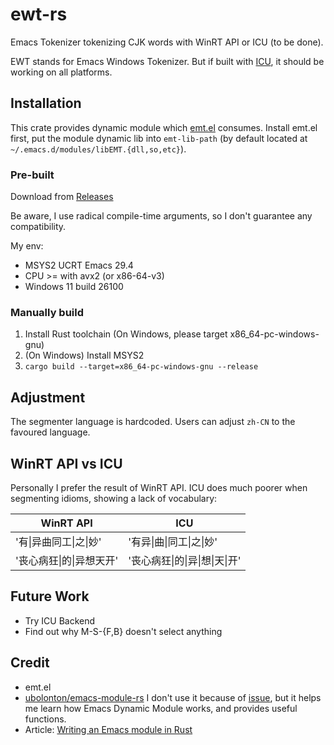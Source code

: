 # ewt-rs

Emacs Tokenizer tokenizing CJK words with WinRT API or ICU (to be done).

EWT stands for Emacs Windows Tokenizer. But if built with [ICU](https://github.com/unicode-org/icu4x), it should be working on all platforms.

## Installation

This crate provides dynamic module which [emt.el](https://github.com/roife/emt) consumes. Install emt.el first, put the module dynamic lib into `emt-lib-path` (by default located at `~/.emacs.d/modules/libEMT.{dll,so,etc}`).

### Pre-built

Download from [Releases](https://github.com/Master-Hash/ewt-rs/releases)

Be aware, I use radical compile-time arguments, so I don't guarantee any compatibility.

My env:

* MSYS2 UCRT Emacs 29.4
* CPU >= with avx2 (or x86-64-v3)
* Windows 11 build 26100

### Manually build

1. Install Rust toolchain (On Windows, please target x86_64-pc-windows-gnu)
2. (On Windows) Install MSYS2
3. `cargo build --target=x86_64-pc-windows-gnu --release`

## Adjustment

The segmenter language is hardcoded. Users can adjust `zh-CN` to the favoured language.

## WinRT API vs ICU

Personally I prefer the result of WinRT API. ICU does much poorer when segmenting idioms, showing a lack of vocabulary:

| WinRT API | ICU |
|-------|-------|
| '有\|异曲同工\|之\|妙' | '有异\|曲\|同工\|之\|妙' |
| '丧心病狂\|的\|异想天开' | '丧心病狂\|的\|异\|想\|天\|开' |

## Future Work

* Try ICU Backend
* Find out why M-S-{F,B} doesn't select anything

## Credit

* emt.el
* [ubolonton/emacs-module-rs](https://github.com/ubolonton/emacs-module-rs) I don't use it because of [issue](https://github.com/ubolonton/emacs-module-rs/issues/60), but it helps me learn how Emacs Dynamic Module works, and provides useful functions.
* Article: [Writing an Emacs module in Rust](https://ryanfaulhaber.com/posts/first-emacs-module-rust/)
